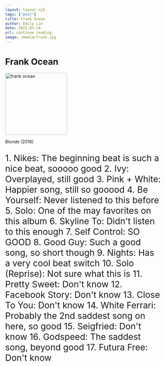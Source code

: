 ```yaml
---
layout: layout.njk
tags: ["post"]
title: Frank Ocean
author: Emily Lin
date: 2022-03-24
url: continue reading
image: /media/frank.jpg
---
```


# Frank Ocean

<img src="/media/frank.jpg" alt="frank ocean" width="200px" height="200px">

Blonde (2016)
<p style="font-size:2em;" font-family='Nanum Gothic', sans-serif;'>
1. Nikes: The beginning beat is such a nice beat, sooooo good  
2. Ivy: Overplayed, still good  
3. Pink + White: Happier song, still so gooood
4. Be Yourself: Never listened to this before
5. Solo: One of the may favorites on this album
6. Skyline To: Didn't listen to this enough
7. Self Control: SO GOOD
8. Good Guy: Such a good song, so short though
9. Nights: Has a very cool beat switch
10. Solo (Reprise): Not sure what this is
11. Pretty Sweet: Don't know
12. Facebook Story: Don't know
13. Close To You: Don't know
14. White Ferrari: Probably the 2nd saddest song on here, so good
15. Seigfried: Don't know
16. Godspeed: The saddest song, beyond good
17. Futura Free: Don't know
</p> 
